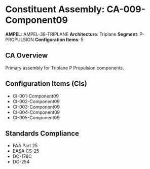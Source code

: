 # Constituent Assembly: CA-009-Component09

**AMPEL**: AMPEL-38-TRIPLANE
**Architecture**: Triplane
**Segment**: P-PROPULSION
**Configuration Items**: 5

## CA Overview
Primary assembly for Triplane P Propulsion components.

## Configuration Items (CIs)
- CI-001-Component09
- CI-002-Component09
- CI-003-Component09
- CI-004-Component09
- CI-005-Component09

## Standards Compliance
- FAA Part 25
- EASA CS-25
- DO-178C
- DO-254

